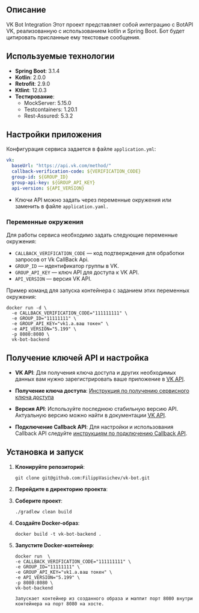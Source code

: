 ## Описание
VK Bot Integration
Этот проект представляет собой интеграцию с BotAPI VK, реализованную с использованием kotlin и Spring Boot.
Бот будет цитировать присланные ему текстовые сообщения.

## Используемые технологии

- **Spring Boot**: 3.1.4
- **Kotlin**: 2.0.0
- **Retrofit**: 2.9.0
- **Ktlint**: 12.0.3
- **Тестирование**:
    - MockServer: 5.15.0
    - Testcontainers: 1.20.1
    - Rest-Assured: 5.3.2

## Настройки приложения

Конфигурация сервиса задается в файле `application.yml`:

```yaml
vk:
  baseUrl: "https://api.vk.com/method/"
  callback-verification-code: ${VERIFICATION_CODE}
  group-id: ${GROUP_ID}
  group-api-key: ${GROUP_API_KEY}
  api-version: ${API_VERSION}
```
- Ключи API можно задать через переменные окружения или заменить в файле `application.yaml.`

### Переменные окружения

Для работы сервиса необходимо задать следующие переменные окружения:

- `CALLBACK_VERIFICATION_CODE` — код подтверждения для обработки запросов от Vk CallBack Api.
- `GROUP_ID` — идентификатор группы в VK.
- `GROUP_API_KEY` — ключ API для доступа к VK API.
- `API_VERSION` — версия VK API.

Пример команд для запуска контейнера с заданием этих переменных окружения:

```
docker run -d \
  -e CALLBACK_VERIFICATION_CODE="111111111" \
  -e GROUP_ID="11111111" \
  -e GROUP_API_KEY="vk1.a.ваш токен" \
  -e API_VERSION="5.199" \
  -p 8080:8080 \
  vk-bot-backend
```

## Получение ключей API и настройка

- **VK API**: Для получения ключа доступа и других необходимых данных вам нужно зарегистрировать ваше приложение в [VK API](https://vk.com/dev).

- **Получение ключа доступа**: [Инструкция по получению сервисного ключа доступа](https://dev.vk.com/ru/api/access-token/getting-started#%D0%A1%D0%B5%D1%80%D0%B2%D0%B8%D1%81%D0%BD%D1%8B%D0%B9%20%D0%9A%D0%BB%D1%8E%D1%87%20%D0%B4%D0%BE%D1%81%D1%82%D1%83%D0%BF%D0%B0)
- **Версия API**: Используйте последнюю стабильную версию API. Актуальную версию можно найти в документации [VK API](https://dev.vk.com/ru/docs).

- **Подключение Callback API**: Для настройки и использования Callback API следуйте [инструкциям по подключению Callback API](https://dev.vk.com/ru/api/callback/getting-started#%D0%9F%D0%BE%D0%B4%D0%BA%D0%BB%D1%8E%D1%87%D0%B5%D0%BD%D0%B8%D0%B5%20Callback%20API).

## Установка и запуск

1. **Клонируйте репозиторий**:
    ```
    git clone git@github.com:FilippVasichev/vk-bot.git
    ```

2. **Перейдите в директорию проекта**:

3. **Соберите проект**:
    ```
    ./gradlew clean build
    ```

4. **Создайте Docker-образ**:
    ```
    docker build -t vk-bot-backend .
    ```

5. **Запустите Docker-контейнер**:
    ```
    docker run  \
    -e CALLBACK_VERIFICATION_CODE="111111111" \
    -e GROUP_ID="11111111" \
    -e GROUP_API_KEY="vk1.a.ваш токен" \
    -e API_VERSION="5.199" \
    -p 8080:8080 \
    vk-bot-backend
   
   Запускает контейнер из созданного образа и маппит порт 8080 внутри контейнера на порт 8080 на хосте.
    ```
